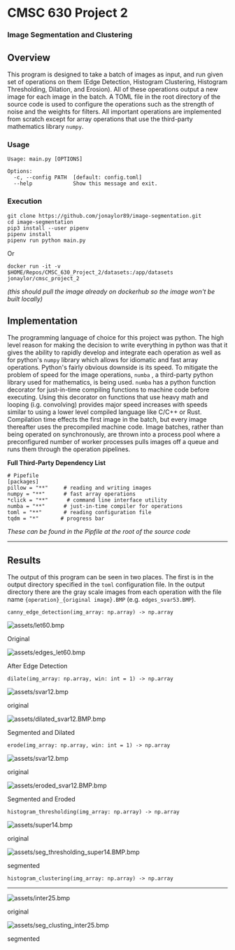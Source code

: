 # CMSC 630 Project 2

### Image Segmentation and Clustering

## Overview

This program is designed to take a batch of images as input, and run given set of operations on them (Edge Detection, Histogram Clustering, Histogram Thresholding, Dilation, and Erosion). All of these operations output a new image for each image in the batch. A TOML file in the root directory of the source code is used to configure the operations such as the strength of noise and the weights for filters. All important operations are implemented from scratch except for array operations that use the third-party mathematics library `numpy`. 

### Usage

    Usage: main.py [OPTIONS]
    
    Options:
      -c, --config PATH  [default: config.toml]
      --help             Show this message and exit.

### Execution

    git clone https://github.com/jonaylor89/image-segmentation.git
    cd image-segmentation
    pip3 install --user pipenv
    pipenv install
    pipenv run python main.py

Or

    docker run -it -v $HOME/Repos/CMSC_630_Project_2/datasets:/app/datasets jonaylor/cmsc_project_2

*(this should pull the image already on dockerhub so the image won't be built locally)*

## Implementation

The programming language of choice for this project was python. The high level reason for making the decision to write everything in python was that it gives the ability to rapidly develop and integrate each operation as well as for python's `numpy` library which allows for idiomatic and fast array operations. Python's fairly obvious downside is its speed. To mitigate the problem of speed for the image operations, `numba` , a third-party python library used for mathematics, is being used. `numba` has a python function decorator for just-in-time compiling functions to machine code before executing. Using this decorator on functions that use heavy math and looping (i.g. convolving) provides major speed increases with speeds similar to using a lower level compiled language like C/C++ or Rust. Compilation time effects the first image in the batch, but every image thereafter uses the precompiled machine code. Image batches, rather than being operated on synchronously, are thrown into a process pool where a preconfigured number of worker processes pulls images off a queue and runs them through the operation pipelines. 

**Full Third-Party Dependency List**

    # Pipefile
    [packages]
    pillow = "**"     # reading and writing images
    numpy = "**"      # fast array operations
    *click = "**"      # command line interface utility
    numba = "**"      # just-in-time compiler for operations
    toml = "**"       # reading configuration file
    tqdm = "*"       # progress bar

*These can be found in the Pipfile at the root of the source code*

---

## Results

The output of this program can be seen in two places. The first is in the output directory specified in the `toml` configuration file. In the output directory there are the gray scale images from each operation with the file name `{operation}_{original image}.BMP` (e.g. `edges_svar53.BMP`).

    canny_edge_detection(img_array: np.array) -> np.array

![assets/let60.bmp](assets/let60.bmp)

Original

![assets/edges_let60.bmp](assets/edges_let60.bmp)

After Edge Detection

    dilate(img_array: np.array, win: int = 1) -> np.array

![assets/svar12.bmp](assets/svar12.bmp)

original

![assets/dilated_svar12.BMP.bmp](assets/dilated_svar12.BMP.bmp)

Segmented and Dilated

    erode(img_array: np.array, win: int = 1) -> np.array

![assets/svar12.bmp](assets/svar12.bmp)

original

![assets/eroded_svar12.BMP.bmp](assets/eroded_svar12.BMP.bmp)

Segmented and Eroded

    histogram_thresholding(img_array: np.array) -> np.array

![assets/super14.bmp](assets/super14.bmp)

original

![assets/seg_thresholding_super14.BMP.bmp](assets/seg_thresholding_super14.BMP.bmp)

segmented

    histogram_clustering(img_array: np.array) -> np.array

---

![assets/inter25.bmp](assets/inter25.bmp)

original

![assets/seg_clusting_inter25.bmp](assets/seg_clusting_inter25.bmp)

segmented
